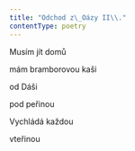 ```yaml
---
title: "Odchod z\_Oázy II\\."
contentType: poetry
---
```


<section>

Musím jít domů

mám bramborovou kaši

od Dáši

pod peřinou

Vychládá každou

vteřinou

</section>

